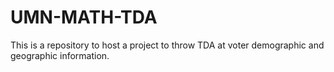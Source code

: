 # UMN-MATH-TDA
This is a repository to host a project to throw TDA at voter demographic and geographic information. 
